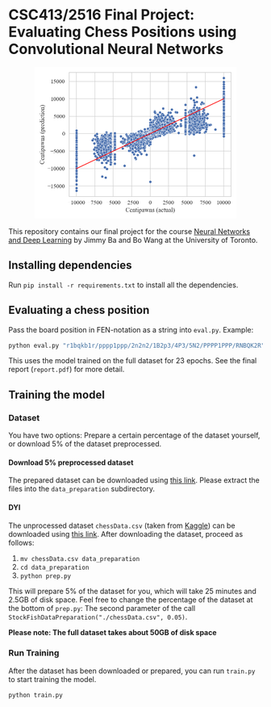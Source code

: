 # CSC413/2516 Final Project: Evaluating Chess Positions using Convolutional Neural Networks
<p align="center">
<img src="figures/scatterplot.png" width="400">
</p>

This repository contains our final project for the course [Neural Networks and Deep Learning](https://uoft-csc413.github.io/2023/) by Jimmy Ba and Bo Wang at the University of Toronto.

## Installing dependencies
Run `pip install -r requirements.txt` to install all the dependencies.

## Evaluating a chess position
Pass the board position in FEN-notation as a string into `eval.py`. Example:
```bash
python eval.py "r1bqkb1r/pppp1ppp/2n2n2/1B2p3/4P3/5N2/PPPP1PPP/RNBQK2R"
```
This uses the model trained on the full dataset for 23 epochs.
See the final report (`report.pdf`) for more detail.

## Training the model
### Dataset
You have two options: Prepare a certain percentage of the dataset yourself, or download
5% of the dataset preprocessed.

#### Download 5% preprocessed dataset
The prepared dataset can be downloaded using [this link](https://drive.google.com/file/d/1tWDLtThdnAhZGlFq_yN_kd3Gn9Q2Yqld/view?usp=share_link).
Please extract the files into the `data_preparation` subdirectory.

#### DYI
The unprocessed dataset `chessData.csv` (taken from [Kaggle](https://www.kaggle.com/datasets/ronakbadhe/chess-evaluations))
can be downloaded using [this link](https://drive.google.com/file/d/1Ar7sU1Y-2MCxhwcC6P_woSIDf3KDHPgP/view?usp=share_link).
After downloading the dataset, proceed as follows:

1. `mv chessData.csv data_preparation`
2. `cd data_preparation`
3. `python prep.py`

This will prepare 5% of the dataset for you, which will take 25 minutes and 2.5GB of disk space.
Feel free to change the percentage of the dataset at the bottom of `prep.py`: The second parameter
of the call `StockFishDataPreparation("./chessData.csv", 0.05)`.

**Please note: The full dataset takes about 50GB of disk space**

### Run Training
After the dataset has been downloaded or prepared, you can run
`train.py` to start training the model.
```bash
python train.py
```
